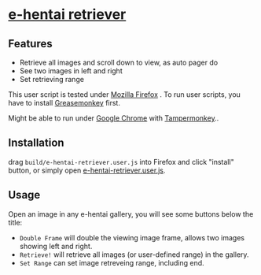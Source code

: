 [e-hentai retriever](https://github.com/s25g5d4/e-hentai-retriever)
===========================================

## Features

- Retrieve all images and scroll down to view, as auto pager do
- See two images in left and right
- Set retrieving range

This user script is tested under [Mozilla Firefox](https://www.mozilla.org/)
. To run user scripts, you have to install [Greasemonkey](https://addons.mozilla.org/zh-tw/firefox/addon/greasemonkey/)
first.

Might be able to run under [Google Chrome](http://www.google.com/chrome/) with [Tampermonkey](https://chrome.google.com/webstore/detail/tampermonkey/dhdgffkkebhmkfjojejmpbldmpobfkfo)..

## Installation

drag `build/e-hentai-retriever.user.js` into Firefox and click "install" button,
or simply open [e-hentai-retriever.user.js](https://raw.githubusercontent.com/s25g5d4/e-hentai-retriever/latest/e-hentai-retriever.user.js).

## Usage

Open an image in any e-hentai gallery, you will see some buttons below the
title:

-   `Double Frame` will double the viewing image frame, allows two images showing
    left and right.
-   `Retrieve!` will retrieve all images (or user-defined range) in the gallery.
-   `Set Range` can set image retreveing range, including end.

